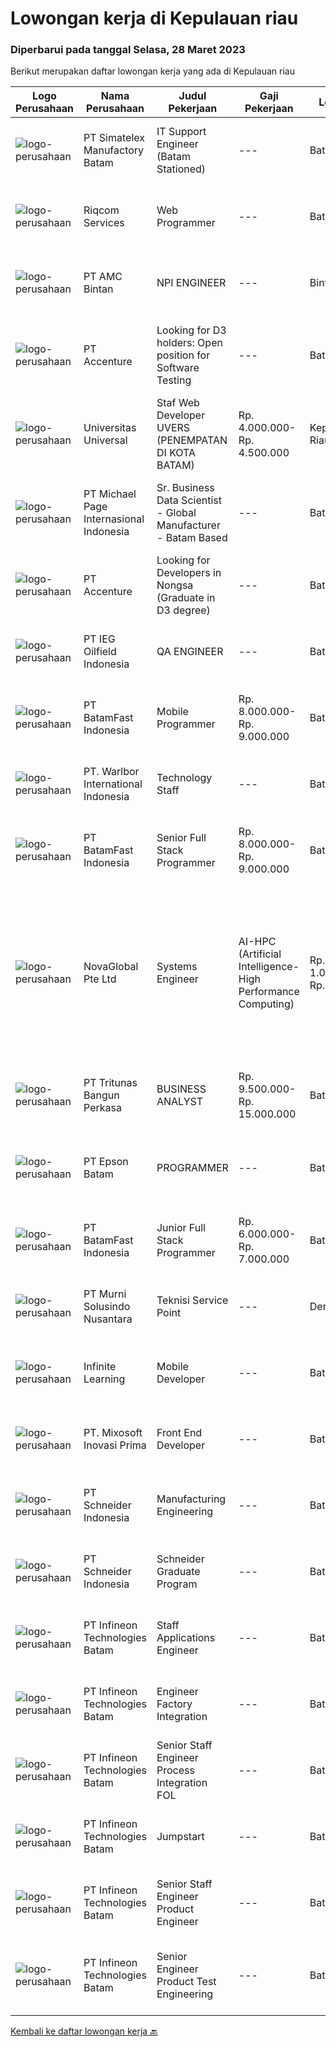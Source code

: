 
  # Lowongan kerja di Kepulauan riau

  ### Diperbarui pada tanggal Selasa, 28 Maret 2023

  Berikut merupakan daftar lowongan kerja yang ada di Kepulauan riau

  |Logo Perusahaan | Nama Perusahaan | Judul Pekerjaan | Gaji Pekerjaan | Lokasi | Deskripsi | Tanggal diunggah | Pranala |
  | -------------- | --------------- | --------------- | --------- | --------- | -------------- | ------- | ----------- |
  |![logo-perusahaan](https://image-service-cdn.seek.com.au/19aaa57caf4ff95a513c7474e8446462f2a837fc/ee4dce1061f3f616224767ad58cb2fc751b8d2dc)|PT Simatelex Manufactory Batam|IT Support Engineer (Batam Stationed)|---|Batam|Responsible for managing domain infrastructure to the IT network environment, monitoring exchange email services, managing daily housekeeping work and...|Senin, 27 Maret 2023|https://www.jobstreet.co.id/id/job/it-support-engineer-batam-stationed-4275056?token=0~a01be9ac-5fae-4fc0-a136-30bf4441f545&sectionRank=1&jobId=jobstreet-id-job-4275056|
|![logo-perusahaan](https://i.ibb.co/sqvTCh9/112815900-stock-vector-no-image-available-icon-flat-vector.webp)|Riqcom Services|Web Programmer|---|Batam|Kualifikasi: Menguasai Framework Laravel/Yii/CI Menguasai HTML 5, css, Bootstrap, Jquery, Angular Terbiasa menggunakan API Menguasai Database...|Senin, 27 Maret 2023|https://www.jobstreet.co.id/id/job/web-programmer-4274887?token=0~a01be9ac-5fae-4fc0-a136-30bf4441f545&sectionRank=2&jobId=jobstreet-id-job-4274887|
|![logo-perusahaan](https://image-service-cdn.seek.com.au/cf68b0d9072e19690ebf782ab78341a038c51676/ee4dce1061f3f616224767ad58cb2fc751b8d2dc)|PT AMC Bintan|NPI ENGINEER|---|Bintan|Requirement: Minimum Diploma 3 from Electronic/Electric, Mechanic, Physics/Instrument Eelectronic, Other Technic also welcome. Good Knowledge in PCBA,...|Minggu, 26 Maret 2023|https://www.jobstreet.co.id/id/job/npi-engineer-4267156?token=0~a01be9ac-5fae-4fc0-a136-30bf4441f545&sectionRank=3&jobId=jobstreet-id-job-4267156|
|![logo-perusahaan](https://image-service-cdn.seek.com.au/1c2e28fa09a87d89b9dac6106fdc6fa435c484bb/ee4dce1061f3f616224767ad58cb2fc751b8d2dc)|PT Accenture|Looking for D3 holders: Open position for Software Testing|---|Batam|Responsible for development, configuration and implementation of system applications and external system interfaces in accordance to user requirements...|Sabtu, 25 Maret 2023|https://www.jobstreet.co.id/id/job/looking-for-d3-holders%3A-open-position-for-software-testing-4258086?token=0~a01be9ac-5fae-4fc0-a136-30bf4441f545&sectionRank=4&jobId=jobstreet-id-job-4258086|
|![logo-perusahaan](https://image-service-cdn.seek.com.au/35a9762aa8b676d6d8973a17082fe237e8fdea89/ee4dce1061f3f616224767ad58cb2fc751b8d2dc)|Universitas Universal|Staf Web Developer UVERS (PENEMPATAN DI KOTA BATAM)|Rp. 4.000.000-Rp. 4.500.000|Kepulauan Riau|-Minimal Lulusan S1 Bidang Ilmu Komputer/ Pemrograman-Menguasai konsep web dasar (PHP,HTML,JavaScript,Jquery,etc)-Menguasai framework Laravel dan...|Senin, 20 Maret 2023|https://www.jobstreet.co.id/id/job/staf-web-developer-uvers-penempatan-di-kota-batam-4268578?token=0~a01be9ac-5fae-4fc0-a136-30bf4441f545&sectionRank=5&jobId=jobstreet-id-job-4268578|
|![logo-perusahaan](https://image-service-cdn.seek.com.au/6f9556b46c1b5cc7aedf100dfc0ed24c4de1fe86/ee4dce1061f3f616224767ad58cb2fc751b8d2dc)|PT Michael Page Internasional Indonesia|Sr. Business Data Scientist - Global Manufacturer - Batam Based|---|Batam|Bridging departments and data scientists, analyze department problems and needs to solve using AI solutions.Client DetailsClient is one of the biggest...|Kamis, 23 Maret 2023|https://www.jobstreet.co.id/id/job/sr.-business-data-scientist-global-manufacturer-batam-based-4271685?token=0~a01be9ac-5fae-4fc0-a136-30bf4441f545&sectionRank=6&jobId=jobstreet-id-job-4271685|
|![logo-perusahaan](https://image-service-cdn.seek.com.au/1c2e28fa09a87d89b9dac6106fdc6fa435c484bb/ee4dce1061f3f616224767ad58cb2fc751b8d2dc)|PT Accenture|Looking for Developers in Nongsa (Graduate in D3 degree)|---|Batam|Program, design and maintain software applications Support analysis, and implementation of technology solutions based on client requirements Identify...|Minggu, 19 Maret 2023|https://www.jobstreet.co.id/id/job/looking-for-developers-in-nongsa-graduate-in-d3-degree-4258096?token=0~a01be9ac-5fae-4fc0-a136-30bf4441f545&sectionRank=7&jobId=jobstreet-id-job-4258096|
|![logo-perusahaan](https://i.ibb.co/sqvTCh9/112815900-stock-vector-no-image-available-icon-flat-vector.webp)|PT IEG Oilfield Indonesia|QA ENGINEER|---|Batam|Perform needed tests on site and in the laboratory to ensure conformity of material and works according to the contract specifications Supervise...|Senin, 20 Maret 2023|https://www.jobstreet.co.id/id/job/qa-engineer-4267810?token=0~a01be9ac-5fae-4fc0-a136-30bf4441f545&sectionRank=8&jobId=jobstreet-id-job-4267810|
|![logo-perusahaan](https://image-service-cdn.seek.com.au/0ffdb6eefbdb4aa883286e083adbbb84cf0efba3/ee4dce1061f3f616224767ad58cb2fc751b8d2dc)|PT BatamFast Indonesia|Mobile Programmer|Rp. 8.000.000-Rp. 9.000.000|Batam|Requirements : Strong programming foundation, including knowledge of languages like Java, Swift, Kotlin, or Dart. Understanding of mobile development...|Sabtu, 18 Maret 2023|https://www.jobstreet.co.id/id/job/mobile-programmer-4248216?token=0~a01be9ac-5fae-4fc0-a136-30bf4441f545&sectionRank=9&jobId=jobstreet-id-job-4248216|
|![logo-perusahaan](https://i.ibb.co/sqvTCh9/112815900-stock-vector-no-image-available-icon-flat-vector.webp)|PT. Warlbor International Indonesia|Technology Staff|---|Batam|Job Desk: Performing tobacco / cigarettes sensory test Preparing samples/specimens Producing accurate and reliable data and interpret results...|Selasa, 14 Maret 2023|https://www.jobstreet.co.id/id/job/technology-staff-4260934?token=0~a01be9ac-5fae-4fc0-a136-30bf4441f545&sectionRank=10&jobId=jobstreet-id-job-4260934|
|![logo-perusahaan](https://image-service-cdn.seek.com.au/a822fec9b06ebafc662bd2a992ab50c5fe1d8c6a/ee4dce1061f3f616224767ad58cb2fc751b8d2dc)|PT BatamFast Indonesia|Senior Full Stack Programmer|Rp. 8.000.000-Rp. 9.000.000|Batam|Full Stack Developer Duties and Responsibilities: Managing the complete software development process from conception to deployment Maintaining and...|Selasa, 14 Maret 2023|https://www.jobstreet.co.id/id/job/senior-full-stack-programmer-4240657?token=0~a01be9ac-5fae-4fc0-a136-30bf4441f545&sectionRank=11&jobId=jobstreet-id-job-4240657|
|![logo-perusahaan](https://image-service-cdn.seek.com.au/c8d868055fd3afef3e8ff546833bb380ba7f2c1c/ee4dce1061f3f616224767ad58cb2fc751b8d2dc)|NovaGlobal Pte Ltd|Systems Engineer | AI-HPC (Artificial Intelligence-High Performance Computing)|Rp. 1.000-Rp. 1.800|Batam|Job Description: Be involved in complex architectural design and development of AI-HPC infrastructure. Ensures completeness and compatibility of the...|Senin, 13 Maret 2023|https://www.jobstreet.co.id/id/job/systems-engineer-%7C-ai-hpc-artificial-intelligence-high-performance-computing-10539400/origin/sg?token=0~a01be9ac-5fae-4fc0-a136-30bf4441f545&sectionRank=12&jobId=jobstreet-sg-job-10539400|
|![logo-perusahaan](https://image-service-cdn.seek.com.au/b241808b7d45e518a7b0d3063828fc32248cfa75/ee4dce1061f3f616224767ad58cb2fc751b8d2dc)|PT Tritunas Bangun Perkasa|BUSINESS ANALYST|Rp. 9.500.000-Rp. 15.000.000|Batam|Fluent in English &amp; Mandarin S1, Experience Minimum 2 years Background Business Development, Investment, Architect or Marketing Detail Oriented...|Sabtu, 11 Maret 2023|https://www.jobstreet.co.id/id/job/business-analyst-4258352?token=0~a01be9ac-5fae-4fc0-a136-30bf4441f545&sectionRank=13&jobId=jobstreet-id-job-4258352|
|![logo-perusahaan](https://image-service-cdn.seek.com.au/172664a5febff8fd42d31382d564aeb810090045/ee4dce1061f3f616224767ad58cb2fc751b8d2dc)|PT Epson Batam|PROGRAMMER|---|Batam|Requirements: Candidate must possess at least Diploma/ Bachelor's Degree in Engineering Computer, Computer Science/Information Technology or...|Kamis, 09 Maret 2023|https://www.jobstreet.co.id/id/job/programmer-4255943?token=0~a01be9ac-5fae-4fc0-a136-30bf4441f545&sectionRank=14&jobId=jobstreet-id-job-4255943|
|![logo-perusahaan](https://image-service-cdn.seek.com.au/0ffdb6eefbdb4aa883286e083adbbb84cf0efba3/ee4dce1061f3f616224767ad58cb2fc751b8d2dc)|PT BatamFast Indonesia|Junior Full Stack Programmer|Rp. 6.000.000-Rp. 7.000.000|Batam|Full Stack Developer Duties and Responsibilities: Managing the complete software development process from conception to deployment Maintaining and...|Rabu, 08 Maret 2023|https://www.jobstreet.co.id/id/job/junior-full-stack-programmer-4240610?token=0~a01be9ac-5fae-4fc0-a136-30bf4441f545&sectionRank=15&jobId=jobstreet-id-job-4240610|
|![logo-perusahaan](https://image-service-cdn.seek.com.au/8b9d71fb6ac98baedac4bbcffd1f107000b99cbc/ee4dce1061f3f616224767ad58cb2fc751b8d2dc)|PT Murni Solusindo Nusantara|Teknisi Service Point|---|Denpasar|DESKRIPSI PEKERJAAN: Melakukan PM (Preventive Maintenance) dan CM (Corrective Maintenance) ke customer sesuai dengan SLA yang sudah ditetapkan....|Rabu, 08 Maret 2023|https://www.jobstreet.co.id/id/job/teknisi-service-point-4254672?token=0~a01be9ac-5fae-4fc0-a136-30bf4441f545&sectionRank=16&jobId=jobstreet-id-job-4254672|
|![logo-perusahaan](https://i.ibb.co/sqvTCh9/112815900-stock-vector-no-image-available-icon-flat-vector.webp)|Infinite Learning|Mobile Developer|---|Batam|We are looking for a Mobile App Developer who will be working with our candid and collaborative team, where your knowledge and advice about...|Kamis, 02 Maret 2023|https://www.jobstreet.co.id/id/job/mobile-developer-4245834?token=0~a01be9ac-5fae-4fc0-a136-30bf4441f545&sectionRank=17&jobId=jobstreet-id-job-4245834|
|![logo-perusahaan](https://image-service-cdn.seek.com.au/cc78bde0d97fef7d34249e4c6b59c46579ae9574/ee4dce1061f3f616224767ad58cb2fc751b8d2dc)|PT. Mixosoft Inovasi Prima|Front End Developer|---|Batam|Job Description: Develop new user-facing features Design and ensure the technical feasibility of UI/UX designs Optimize application for maximum speed...|Selasa, 28 Februari 2023|https://www.jobstreet.co.id/id/job/front-end-developer-4242192?token=0~a01be9ac-5fae-4fc0-a136-30bf4441f545&sectionRank=18&jobId=jobstreet-id-job-4242192|
|![logo-perusahaan](https://image-service-cdn.seek.com.au/630e6f36eddf12aa2a9f090c449e02964b55a0a1/ee4dce1061f3f616224767ad58cb2fc751b8d2dc)|PT Schneider Indonesia|Manufacturing Engineering|---|Batam|Manufacturing Engineering-008D5Y Responsible for deployment of Internal Traceability system and other digital initiatives at plants. Responsible for...|Minggu, 26 Maret 2023|https://www.jobstreet.co.id/id/job/manufacturing-engineering-1035080850?token=0~a01be9ac-5fae-4fc0-a136-30bf4441f545&sectionRank=19&jobId=jobstreet-id-job-1035080850|
|![logo-perusahaan](https://image-service-cdn.seek.com.au/630e6f36eddf12aa2a9f090c449e02964b55a0a1/ee4dce1061f3f616224767ad58cb2fc751b8d2dc)|PT Schneider Indonesia|Schneider Graduate Program|---|Batam|Schneider Graduate Program-008C30Do you dream of working in a company that is driven by a meaningful purpose? An inclusive company that empowers you...|Sabtu, 25 Maret 2023|https://www.jobstreet.co.id/id/job/schneider-graduate-program-1035202478?token=0~a01be9ac-5fae-4fc0-a136-30bf4441f545&sectionRank=20&jobId=jobstreet-id-job-1035202478|
|![logo-perusahaan](https://i.ibb.co/sqvTCh9/112815900-stock-vector-no-image-available-icon-flat-vector.webp)|PT Infineon Technologies Batam|Staff Applications Engineer|---|Batam|At a glanceJob descriptionIn your new role you will: Provide embedded hardware, firmware design and development services to realize Customer...|Kamis, 16 Maret 2023|https://www.jobstreet.co.id/id/job/staff-applications-engineer-1034929238?token=0~a01be9ac-5fae-4fc0-a136-30bf4441f545&sectionRank=21&jobId=jobstreet-id-job-1034929238|
|![logo-perusahaan](https://i.ibb.co/sqvTCh9/112815900-stock-vector-no-image-available-icon-flat-vector.webp)|PT Infineon Technologies Batam|Engineer Factory Integration|---|Batam|At a glanceDo you love to challenges? How about doing it in a multinational environment? Join our team at Factory Integration Engineer! We are looking...|Kamis, 16 Maret 2023|https://www.jobstreet.co.id/id/job/engineer-factory-integration-1034914769?token=0~a01be9ac-5fae-4fc0-a136-30bf4441f545&sectionRank=22&jobId=jobstreet-id-job-1034914769|
|![logo-perusahaan](https://i.ibb.co/sqvTCh9/112815900-stock-vector-no-image-available-icon-flat-vector.webp)|PT Infineon Technologies Batam|Senior Staff Engineer Process Integration FOL|---|Batam|At a glanceDrive improvement in data quality to fulfill specified requirements with the goal of enabling the faster roll-out of AI projects. Conduct...|Kamis, 16 Maret 2023|https://www.jobstreet.co.id/id/job/senior-staff-engineer-process-integration-fol-1034914926?token=0~a01be9ac-5fae-4fc0-a136-30bf4441f545&sectionRank=23&jobId=jobstreet-id-job-1034914926|
|![logo-perusahaan](https://i.ibb.co/sqvTCh9/112815900-stock-vector-no-image-available-icon-flat-vector.webp)|PT Infineon Technologies Batam|Jumpstart|---|Batam|At a glanceJoin our Jumpstart Program you will have the opportunity to grow your career in the Semiconductor industry!Job descriptionIn your new role...|Kamis, 16 Maret 2023|https://www.jobstreet.co.id/id/job/jumpstart-1034942965?token=0~a01be9ac-5fae-4fc0-a136-30bf4441f545&sectionRank=24&jobId=jobstreet-id-job-1034942965|
|![logo-perusahaan](https://i.ibb.co/sqvTCh9/112815900-stock-vector-no-image-available-icon-flat-vector.webp)|PT Infineon Technologies Batam|Senior Staff Engineer Product Engineer|---|Batam|At a glanceResponsible as product test engineering domain expert to enable and make recommendations to improve overall project delivery and...|Kamis, 16 Maret 2023|https://www.jobstreet.co.id/id/job/senior-staff-engineer-product-engineer-1034980953?token=0~a01be9ac-5fae-4fc0-a136-30bf4441f545&sectionRank=25&jobId=jobstreet-id-job-1034980953|
|![logo-perusahaan](https://i.ibb.co/sqvTCh9/112815900-stock-vector-no-image-available-icon-flat-vector.webp)|PT Infineon Technologies Batam|Senior Engineer Product Test Engineering|---|Batam|At a glanceIn this role, you are responsible to test package qualification, release, quality, stability improvement and lead productivity/quality...|Kamis, 16 Maret 2023|https://www.jobstreet.co.id/id/job/senior-engineer-product-test-engineering-1034971789?token=0~a01be9ac-5fae-4fc0-a136-30bf4441f545&sectionRank=26&jobId=jobstreet-id-job-1034971789|


  [Kembali ke daftar lowongan kerja 🔙](../README.md#daftar-lowongan-kerja)
  